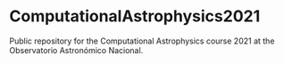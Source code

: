 # ComputationalAstrophysics2021
Public repository for the Computational Astrophysics course 2021 at the Observatorio Astronómico Nacional.
